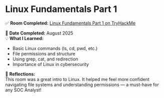 # Linux Fundamentals Part 1

✅ **Room Completed:** [Linux Fundamentals Part 1 on TryHackMe](https://tryhackme.com/room/linuxfundamentalspart1)

📅 **Date Completed:** August 2025  
💡 **What I Learned:**  
- Basic Linux commands (ls, cd, pwd, etc.)  
- File permissions and structure  
- Using grep, cat, and redirection  
- Importance of Linux in cybersecurity  

🧠 **Reflections:**  
This room was a great intro to Linux. It helped me feel more confident navigating file systems and understanding permissions — a must-have for any SOC Analyst!
